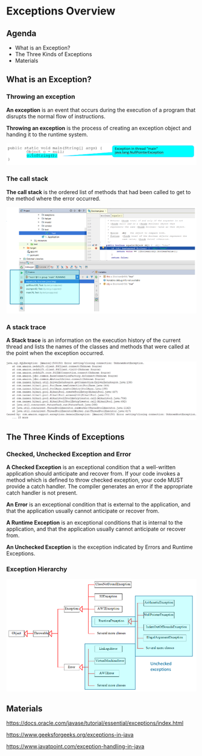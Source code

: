 # Exceptions Overview

## Agenda
+ What is an Exception?
+ The Three Kinds of Exceptions
+ Materials

## What is an Exception?
### Throwing an exception
**An exception** is an event that occurs during the execution of a program that disrupts the normal flow of instructions.

**Throwing an exception** is the process of creating an exception object and handing it to the runtime system.

![image](./media/ExceptionExample.png)

### The call stack
**The call stack** is the ordered list of methods that had been called to get to the method where the error occurred.

![image](./media/CallStack.png)

### A stack trace
**A Stack trace** is an information on the execution history of the current thread and lists the names of the classes and methods that were called at the point when the exception occurred.

![image](./media/StackTrace.png)

## The Three Kinds of Exceptions
### Checked, Unchecked Exception and Error
**A Checked Exception** is an exceptional condition that a well-written application should anticipate and recover from. If your code invokes a method which is defined to throw checked exception, your code MUST provide a catch handler. The compiler generates an error if the appropriate catch handler is not present.

**An Error** is an exceptional condition that is external to the application, and that the application usually cannot anticipate or recover from.

**A Runtime Exception** is an exceptional conditions that is internal to the application, and that the application usually cannot anticipate or recover from.

**An Unchecked Exception** is the exception indicated by Errors and Runtime Exceptions.

### Exception Hierarchy

![image](./media/Hierarchy.png)

## Materials
https://docs.oracle.com/javase/tutorial/essential/exceptions/index.html

https://www.geeksforgeeks.org/exceptions-in-java

https://www.javatpoint.com/exception-handling-in-java
